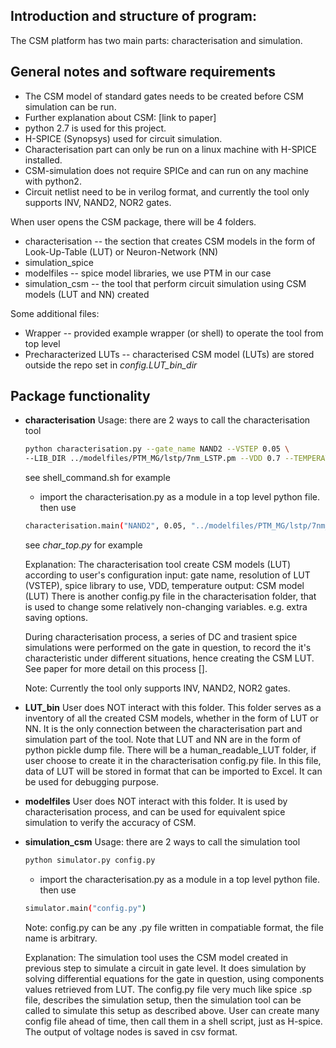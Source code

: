 
## Introduction and structure of program:
The CSM platform has two main parts: characterisation and simulation.

## General notes and software requirements
- The CSM model of standard gates needs to be created before CSM simulation can be run.
- Further explanation about CSM: [link to paper]
- python 2.7 is used for this project. 
- H-SPICE (Synopsys) used for circuit simulation. 
- Characterisation part can only be run on a linux machine with H-SPICE installed. 
- CSM-simulation does not require SPICe and can run on any machine with python2. 
- Circuit netlist need to be in verilog format, and currently the tool only supports INV, NAND2, NOR2 gates.


When user opens the CSM package, there will be 4 folders.
- characterisation -- the section that creates CSM models in the form of Look-Up-Table (LUT) or Neuron-Network (NN)
- simulation_spice
- modelfiles -- spice model libraries, we use PTM in our case
- simulation_csm -- the tool that perform circuit simulation using CSM models (LUT and NN) created

Some additional files:
- Wrapper -- provided example wrapper (or shell) to operate the tool from top level
- Precharacterized LUTs -- characterised CSM model (LUTs) are stored outside the repo set in *config.LUT_bin_dir*

## Package functionality
- **characterisation**
    Usage: there are 2 ways to call the characterisation tool
    ```sh
    python characterisation.py --gate_name NAND2 --VSTEP 0.05 \
    --LIB_DIR ../modelfiles/PTM_MG/lstp/7nm_LSTP.pm --VDD 0.7 --TEMPERATURE 25"
    ```
    see shell_command.sh for example
    - import the characterisation.py as a module in a top level python file. then use 
    ```sh
    characterisation.main("NAND2", 0.05, "../modelfiles/PTM_MG/lstp/7nm_LSTP.pm", 0.7, 25.0)
    ```
    see *char_top.py* for example

    Explanation: 
    The characterisation tool create CSM models (LUT) according to user's configuration
    input: gate name, resolution of LUT (VSTEP), spice library to use, VDD, temperature
    output: CSM model (LUT)
    There is another config.py file in the characterisation folder, that is used to change some relatively
    non-changing variables. e.g. extra saving options.

    During characterisation process, a series of DC and trasient spice simulations were performed on the
    gate in question, to record the it's characteristic under different situations, hence creating the
    CSM LUT. See paper for more detail on this process [].

    Note: Currently the tool only supports INV, NAND2, NOR2 gates.

- **LUT_bin**
    User does NOT interact with this folder.
    This folder serves as a inventory of all the created CSM models, whether in the form of LUT or NN.
    It is the only connection between the characterisation part and simulation part of the tool.
    Note that LUT and NN are in the form of python pickle dump file.
    There will be a human_readable_LUT folder, if user choose to create it in the characterisation 
    config.py file. In this file, data of LUT will be stored in format that can be imported to Excel.
    It can be used for debugging purpose.

- **modelfiles**
    User does NOT interact with this folder.
    It is used by characterisation process, and can be used for equivalent spice simulation to verify the
    accuracy of CSM.

- **simulation_csm**
    Usage: there are 2 ways to call the simulation tool
    ```sh
    python simulator.py config.py
    ```
    
    - import the characterisation.py as a module in a top level python file. then use 
    ```sh
    simulator.main("config.py")
    ```
    Note: config.py can be any .py file written in compatiable format, the file name is arbitrary. 

    Explanation: 
    The simulation tool uses the CSM model created in previous step to simulate a circuit in gate level.
    It does simulation by solving differential equations for the gate in question, using components values
    retrieved from LUT.
    The config.py file very much like spice .sp file, describes the simulation setup, then the simulation
    tool can be called to simulate this setup as described above. User can create many config file ahead 
    of time, then call them in a shell script, just as H-spice.
    The output of voltage nodes is saved in csv format.
